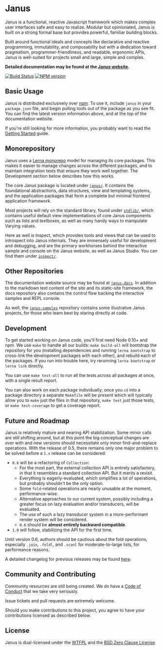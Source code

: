 Janus
=====

Janus is a functional, reactive Javascript framework which makes complex user interfaces safe and easy to realize. Modular but opinionated, Janus is built on a strong formal base but provides powerful, familiar building blocks.

Built around functional ideals and concepts like declarative and reactive programming, immutability, and composability but with a dedication toward pragmatism, programmer-friendliness, and readable, ergonomic APIs, Janus is well-suited for projects small and large, simple and complex.

**Detailed documentation may be found at the [Janus website](http://janusjs.org).**

[![Build Status](https://img.shields.io/travis/issa-tseng/janus.svg)](http://travis-ci.org/issa-tseng/janus) [![NPM version](https://img.shields.io/npm/v/janus.svg)](https://www.npmjs.com/package/janus)

Basic Usage
-----------

Janus is distributed exclusively over [npm](https://www.npmjs.com/package/janus). To use it, include `janus` in your `package.json` file, and begin pulling tools out of the package as you see fit. You can find the latest version information above, and at the top of the documentation website.

If you're still looking for more information, you probably want to read the [Getting Started](http://janusjs.org/intro/getting-started) guide.

Monorepository
--------------

Janus uses a [Lerna monorepo](https://lerna.js.org) model for managing its core packages. This makes it easier to manage changes across the different packages, and to maintain integration tests that ensure they work well together. The Development section below describes how this works.

The core Janus package is located under [`janus/`](https://github.com/issa-tseng/janus/tree/master/janus). It contains the foundational abstractions, data structures, view and templating systems, and the application packages that form a complete but minimal frontend application framework.

Most projects will rely on the standard library, found under [`stdlib/`](https://github.com/issa-tseng/janus/tree/master/stdlib), which contains useful default view implementations of core Janus components such as lists and textboxes, as well as many handy ways to manipulate Varying values.

Here as well is Inspect, which provides tools and views that can be used to introspect into Janus internals. They are immensely useful for development and debugging, and are the primary workhorses behind the interactive sample and console on the Janus website, as well as Janus Studio. You can find them under [`inspect/`](https://github.com/issa-tseng/janus/tree/master/inspect).

Other Repositories
------------------

The documentation website source may be found at [`janus-docs`](https://github.com/issa-tseng/janus-docs). In addition to the markdown text content of the site and its static-site framework, the docs repository also contains the control flow backing the interactive samples and REPL console.

As well, the [`janus-samples`](https://github.com/issa-tseng/janus-samples) repository contains some illustrative Janus projects, for those who learn best by staring directly at code.

Development
-----------

To get started working on Janus code, you'll first need Node 0.10+ and npm. We use `make` to handle all our builds: `make build-all` will bootstrap the repository for you (installing dependencies and running `lerna bootstrap` to cross-link the development packages with each other), and rebuild each of the packages. If you run into trouble here, try rerunning `lerna bootstrap` or `lerna link` directly.

You can use `make test-all` to run all the tests across all packages at once, with a single result report.

You can also work on each package individually; once you `cd` into a package directory a separate `Makefile` will be present which will typically allow you to `make` just the files in that repository, `make test` just those tests, or `make test-coverage` to get a coverage report.

Future and Roadmap
------------------

Janus is relatively mature and nearing API stabilization. Some minor calls are still shifting around, but at this point the big conceptual changes are over with and new versions should necessitate only minor find-and-replace operations. With the release of 0.5, there remains only one major problem to be solved before a `1.x` release can be considered:

* `0.6` will be a refactoring of `Collection`:
    * For the most part, the external collection API is entirely satisfactory, in that it resembles a standard collection API. But it merits a revisit.
    * Everything is eagerly-evaluated, which simplifies a lot of operations, but probably shouldn't be the only option.
    * Some `fold`-related operations are nearly unusable at the moment, performance-wise.
    * Alternative approaches to our current system, possibly including a greater focus on lazy evaluation and/or transducers, will be evaluated.
    * The use of such a lazy transducer system in a more-performant render system will be considered.
    * `0.6` should be **almost entirely backward compatible**.
* `1.0` will follow, stabilizing the API for the first time.

Until version 0.6, authors should be cautious about the fold operations, especially `.join`, `.foldl`, and `.scanl` for moderate-to-large lists, for performance reasons.

A detailed changelog for previous releases may be found [here](https://github.com/issa-tseng/janus/blob/master/CHANGELOG.md).

Community and Contributing
--------------------------

Community resources are still being created. We do have a [Code of Conduct](http://janusjs.org/community/code-of-conduct) that we take very seriously.

Issue tickets and pull requests are extremely welcome.

Should you make contributions to this project, you agree to have your contributions licensed as described below.

License
-------

Janus is dual-licensed under the [WTFPL](http://www.wtfpl.net/about/) and the [BSD Zero Clause License](https://spdx.org/licenses/0BSD.html).

